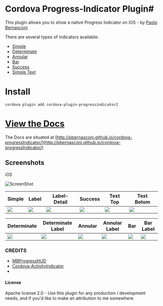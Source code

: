 # Cordova Progress-Indicator Plugin#
This plugin allows you to show a native Progress Indicator on iOS - by [Paolo Bernasconi](https://github.com/pbernasconi)

There are several types of indicators available:

* [Simple](http://pbernasconi.github.io/cordova-progressIndicator/#simple)
* [Determinate](http://pbernasconi.github.io/cordova-progressIndicator/#determinate)
* [Annular](http://pbernasconi.github.io/cordova-progressIndicator/#annular)
* [Bar](http://pbernasconi.github.io/cordova-progressIndicator/#bar)
* [Success](http://pbernasconi.github.io/cordova-progressIndicator/#others)
* [Simple Text](http://pbernasconi.github.io/cordova-progressIndicator/#others)

# Install

```
cordova plugin add cordova-plugin-progressindicator2
```

# [View the Docs](http://pbernasconi.github.io/cordova-progressIndicator/)

The Docs are situated at [http://pbernasconi.github.io/cordova-progressIndicator/](http://pbernasconi.github.io/cordova-progressIndicator/)


## Screenshots

iOS

![ScreenShot](demo/screenshots/simple-large-img.jpg )

|Simple|Label|Label-Detail|Success|Text Top|Text Botom|
|------|-----|------------|-------|--------|----------|
|![](demo/screenshots/simple.jpg)|![](demo/screenshots/simple-label.jpg)|![](demo/screenshots/simple-label-detail.jpg)|![](demo/screenshots/success.jpg)|![](demo/screenshots/text-top.jpg)|![](demo/screenshots/text-bottom.jpg)


|Determinate|Determinate Label|Annular|Annular Label|Bar|Bar Label|
|-----------|-----------------|-------|-------------|---|---------
|![](demo/screenshots/determinate-simple.jpg)|![](demo/screenshots/determinate-label.jpg)|![](demo/screenshots/annular-simple.jpg)|![](demo/screenshots/annular-label.jpg)|![](demo/screenshots/bar-simple.jpg)|![](demo/screenshots/bar-label.jpg)



### CREDITS

 - [MBProgressHUD](https://github.com/jdg/MBProgressHUD)
 - [Cordova-ActivityIndicator](https://github.com/Initsogar/cordova-activityindicator)
 - 
 
#### License

Apache license 2.0 - Use this plugin for any production / development needs, and if you'd like to make an attribution to me somewhere.
